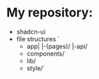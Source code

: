 # My repository:

- shadcn-ui
- file structures
  `
  - app|
       |-(pages)/
       |-api/
  - components/
  - lib/
  - style/`
